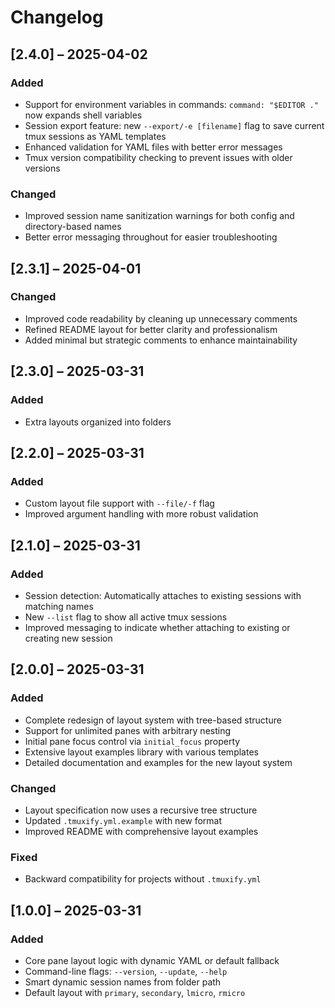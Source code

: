 # Changelog

## [2.4.0] – 2025-04-02

### Added
- Support for environment variables in commands: `command: "$EDITOR ."` now expands shell variables
- Session export feature: new `--export/-e [filename]` flag to save current tmux sessions as YAML templates
- Enhanced validation for YAML files with better error messages
- Tmux version compatibility checking to prevent issues with older versions

### Changed
- Improved session name sanitization warnings for both config and directory-based names
- Better error messaging throughout for easier troubleshooting

## [2.3.1] – 2025-04-01

### Changed
- Improved code readability by cleaning up unnecessary comments
- Refined README layout for better clarity and professionalism
- Added minimal but strategic comments to enhance maintainability

## [2.3.0] – 2025-03-31

### Added
- Extra layouts organized into folders

## [2.2.0] – 2025-03-31

### Added
- Custom layout file support with `--file/-f` flag
- Improved argument handling with more robust validation

## [2.1.0] – 2025-03-31

### Added
- Session detection: Automatically attaches to existing sessions with matching names
- New `--list` flag to show all active tmux sessions
- Improved messaging to indicate whether attaching to existing or creating new session

## [2.0.0] – 2025-03-31

### Added
- Complete redesign of layout system with tree-based structure
- Support for unlimited panes with arbitrary nesting
- Initial pane focus control via `initial_focus` property
- Extensive layout examples library with various templates
- Detailed documentation and examples for the new layout system

### Changed
- Layout specification now uses a recursive tree structure
- Updated `.tmuxify.yml.example` with new format
- Improved README with comprehensive layout examples

### Fixed
- Backward compatibility for projects without `.tmuxify.yml`

## [1.0.0] – 2025-03-31

### Added
- Core pane layout logic with dynamic YAML or default fallback
- Command-line flags: `--version`, `--update`, `--help`
- Smart dynamic session names from folder path
- Default layout with `primary`, `secondary`, `lmicro`, `rmicro`
